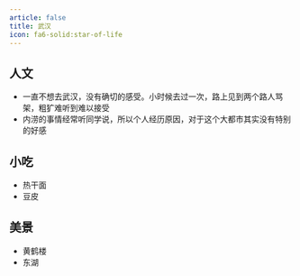 ```yaml
---
article: false
title: 武汉
icon: fa6-solid:star-of-life
---
```


## 人文

- 一直不想去武汉，没有确切的感受。小时候去过一次，路上见到两个路人骂架，粗犷难听到难以接受
- 内涝的事情经常听同学说，所以个人经历原因，对于这个大都市其实没有特别的好感

## 小吃

- 热干面
- 豆皮

## 美景

- 黄鹤楼
- 东湖
